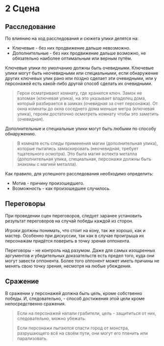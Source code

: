 # 2 Сцена

## Расследование

По влиянию на ход расследования и сюжета улики делятся на:
- Ключевые - без них продвижение дальше невозможно.
- Дополнительные - без них продвижение дальше возможно, не обязательно наиболее оптимальным или верным путём.

Ключевые улики по умолчанию должны быть очевидными.
Ключевые улики могут быть неочевидными или специальными, если обнаружение других ключевых улик рано или поздно сделает эти очевидными,
или у персонажей есть какой-либо другой способ сделать их очевидными.

>Герои осматривают комнату, где хранился ключ.
>Замок не взломан (ключевая улика), на это указывает владелец дома,
>который разбирается в замках (очевидная за счет персонажа).
>От окна комнаты до окна соседнего дома меньше метра (ключевая улика),
>героям достаточно осмотреть комнату чтобы это заметить (очевидная).

Дополнительные и специальные улики могут быть любыми по способу обнаружению.

>В комнате есть следы применения магии (дополнительная улика),
>которые пытались замаскировать (неочевидная, требует тщательного осмотра).
>Это была магия аспекта металла (дополнительная улика, специальная, персонажи должны быть знакомы с магией металла).

Как правило, для успешного расследования необходимо определить:
- Мотив - причину произошедшего.
- Возможность - как произошедшее случилось.

## Переговоры

При проведении сцен переговоров, следует заранее установить результат переговоров на случай победы каждой из сторон.

Игроки должны понимать, что стоит на кону, так же хорошо, как и мастер.
Особенно при дискуссии, так как в случае проигрыша их персонажам придётся поверить в точку зрения оппонента.

Переговоры - не контроль над разумом.
Даже для самых изощренных аргументов и убедительных доказательств есть предел того, куда они могут завести оппонента.
Более того оппонент может иметь причины не менять свою точку зрения, несмотря на любые убеждения.

## Сражение

В сражении у персонажей должна быть цель, кроме собственно победы.
И, следовательно, - способ достижения этой цели кроме непосредственно сражения.

>Если на персонажей напали грабители, цель - защититься от них, следовательно, можно убежать.
>
>Если персонажи пытаются спасти город от монстра, разрушающего всё на своём пути, они могут его пленить или парализовать.
